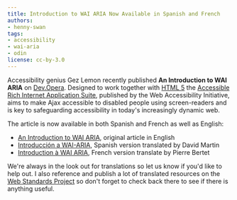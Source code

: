 ```yaml
---
title: Introduction to WAI ARIA Now Available in Spanish and French
authors:
- henny-swan
tags:
- accessibility
- wai-aria
- odin
license: cc-by-3.0
---
```


<p>Accessibility genius Gez Lemon recently published <strong>An Introduction to WAI ARIA</strong> on <a href="https://dev.opera.com/">Dev.Opera</a>. Designed to work together with <a href="http://www.alistapart.com/articles/previewofhtml5">HTML 5</a> the <a href="http://www.w3.org/WAI/intro/aria">Accessible Rich Internet Application Suite</a>, published by the Web Accessibility Initiative, aims to make Ajax accessible to disabled people using screen-readers and is key to safeguarding accessibility in today&#39;s increasingly dynamic web.</p>

<p>The article is now available in both Spanish and French as well as English:</p>
<ul>
	<li><a href="https://dev.opera.com/articles/view/introduction-to-wai-aria/">An Introduction to WAI ARIA</a>, original article in English</li>
	<li><span lang="es"><a href="http://www.areia.info/introduccion-a-wai-aria/">Introducción a WAI-ARIA</a></span>, Spanish version translated by David Martin</li>
	<li><span lang="fr&quot;"><a href="http://www.lesintegristes.net/2008/12/09/introduction-a-wai-aria-traduction/">Introduction à WAI ARIA</a>, French version translate by Pierre Bertet</span></li>
 </ul>

<p>We&#39;re always in the look out for translations so let us know if you&#39;d like to help out. I also reference and publish a lot of translated resources on the <a href="http://www.webstandards.org/">Web Standards Project</a> so don&#39;t forget to check back there to see if there is anything useful.</p>


